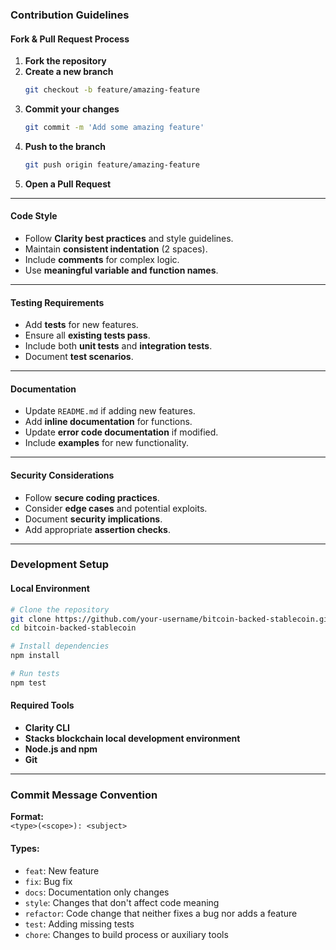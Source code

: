 ### Contribution Guidelines

#### Fork & Pull Request Process

1. **Fork the repository**
2. **Create a new branch**
   ```bash
   git checkout -b feature/amazing-feature
   ```
3. **Commit your changes**
   ```bash
   git commit -m 'Add some amazing feature'
   ```
4. **Push to the branch**
   ```bash
   git push origin feature/amazing-feature
   ```
5. **Open a Pull Request**

---

#### Code Style

- Follow **Clarity best practices** and style guidelines.
- Maintain **consistent indentation** (2 spaces).
- Include **comments** for complex logic.
- Use **meaningful variable and function names**.

---

#### Testing Requirements

- Add **tests** for new features.
- Ensure all **existing tests pass**.
- Include both **unit tests** and **integration tests**.
- Document **test scenarios**.

---

#### Documentation

- Update `README.md` if adding new features.
- Add **inline documentation** for functions.
- Update **error code documentation** if modified.
- Include **examples** for new functionality.

---

#### Security Considerations

- Follow **secure coding practices**.
- Consider **edge cases** and potential exploits.
- Document **security implications**.
- Add appropriate **assertion checks**.

---

### Development Setup

#### Local Environment

```bash
# Clone the repository
git clone https://github.com/your-username/bitcoin-backed-stablecoin.git
cd bitcoin-backed-stablecoin

# Install dependencies
npm install

# Run tests
npm test
```

#### Required Tools

- **Clarity CLI**
- **Stacks blockchain local development environment**
- **Node.js and npm**
- **Git**

---

### Commit Message Convention

**Format:**  
`<type>(<scope>): <subject>`

#### Types:

- `feat`: New feature
- `fix`: Bug fix
- `docs`: Documentation only changes
- `style`: Changes that don't affect code meaning
- `refactor`: Code change that neither fixes a bug nor adds a feature
- `test`: Adding missing tests
- `chore`: Changes to build process or auxiliary tools
